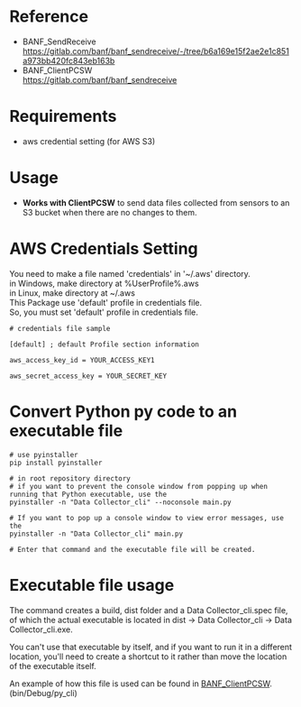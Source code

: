 # Reference
- BANF_SendReceive  
  https://gitlab.com/banf/banf_sendreceive/-/tree/b6a169e15f2ae2e1c851a973bb420fc843eb163b
- BANF_ClientPCSW  
  https://gitlab.com/banf/banf_sendreceive

# Requirements
- aws credential setting (for AWS S3)

# Usage
- **Works with ClientPCSW** to send data files collected from sensors to an S3 bucket when there are no changes to them.

# AWS Credentials Setting
You need to make a file named 'credentials' in '~/.aws' directory.  
in Windows, make directory at %UserProfile%.aws  
in Linux, make directory at ~/.aws  
This Package use 'default' profile in credentials file.  
So, you must set 'default' profile in credentials file.

```
# credentials file sample

[default] ; default Profile section information

aws_access_key_id = YOUR_ACCESS_KEY1

aws_secret_access_key = YOUR_SECRET_KEY
```

# Convert Python py code to an executable file

```
# use pyinstaller
pip install pyinstaller

# in root repository directory
# if you want to prevent the console window from popping up when running that Python executable, use the
pyinstaller -n "Data Collector_cli" --noconsole main.py

# If you want to pop up a console window to view error messages, use the
pyinstaller -n "Data Collector_cli" main.py

# Enter that command and the executable file will be created.
```

# Executable file usage
The command creates a build, dist folder and a Data Collector_cli.spec file, of which the actual executable is located in dist -> Data Collector_cli -> Data Collector_cli.exe.

You can't use that executable by itself, and if you want to run it in a different location, you'll need to create a shortcut to it rather than move the location of the executable itself.

An example of how this file is used can be found in [BANF_ClientPCSW](https://gitlab.com/banf/banf_clientpcsw). (bin/Debug/py_cli)